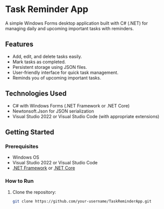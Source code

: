 # Task Reminder App

A simple Windows Forms desktop application built with C# (.NET) for managing daily and upcoming important tasks with reminders.

## Features

- Add, edit, and delete tasks easily.
- Mark tasks as completed.
- Persistent storage using JSON files.
- User-friendly interface for quick task management.
- Reminds you of upcoming important tasks.

## Technologies Used

- C# with Windows Forms (.NET Framework or .NET Core)
- Newtonsoft.Json for JSON serialization
- Visual Studio 2022 or Visual Studio Code (with appropriate extensions)

## Getting Started

### Prerequisites

- Windows OS
- Visual Studio 2022 or Visual Studio Code
- [.NET Framework](https://dotnet.microsoft.com/en-us/download/dotnet-framework) or [.NET Core](https://dotnet.microsoft.com/en-us/download)

### How to Run

1. Clone the repository:
   ```bash
   git clone https://github.com/your-username/TaskReminderApp.git
